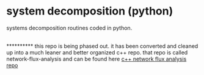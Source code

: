 system decomposition (python)
===

systems decomposition routines coded in python.
<br /><br/>
<p>********** this repo is being phased out.  it has been converted and cleaned up into a much leaner and better organized c++ repo.  that repo is called network-flux-analysis and can be found here <a href="https://github.com/davidluper/network-flux-analysis">c++ network flux analysis repo</a>
